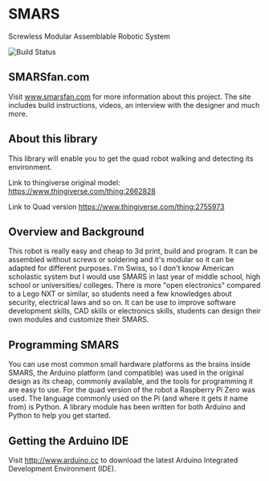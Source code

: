 # SMARS

Screwless Modular Assemblable Robotic System

![Build Status](https://travis-ci.com/kevinmcaleer/smars.svg)

## SMARSfan.com

Visit www.smarsfan.com for more information about this project. The site includes build instructions, videos, an interview with the designer and much more.

## About this library

This library will enable you to get the quad robot walking and detecting its environment.

Link to thingiverse original model:
<https://www.thingiverse.com/thing:2662828>

Link to Quad version
<https://www.thingiverse.com/thing:2755973>

## Overview and Background

This robot is really easy and cheap to 3d print, build and program. It can be assembled without screws or soldering and it's modular so it can be adapted for different purposes. I'm Swiss, so I don't know American scholastic system but I would use SMARS in last year of middle school, high school or universities/ colleges. There is more "open electronics" compared to a Lego NXT or similar, so students need a few knowledges about security, electrical laws and so on. It can be use to improve software development skills, CAD skills or electronics skills, students can design their own modules and customize their SMARS.

## Programming SMARS

You can use most common small hardware platforms as the brains inside SMARS, the Arduino platform (and compatible) was used in the original design as its cheap, commonly available, and the tools for programming it are easy to use. For the quad version of the robot a Raspberry Pi Zero was used. The language commonly used on the Pi (and where it gets it name from) is Python. A library module has been written for both Arduino and Python to help you get started.

## Getting the Arduino IDE

Visit <http://www.arduino.cc> to download the latest Arduino Integrated Development Environment (IDE).
